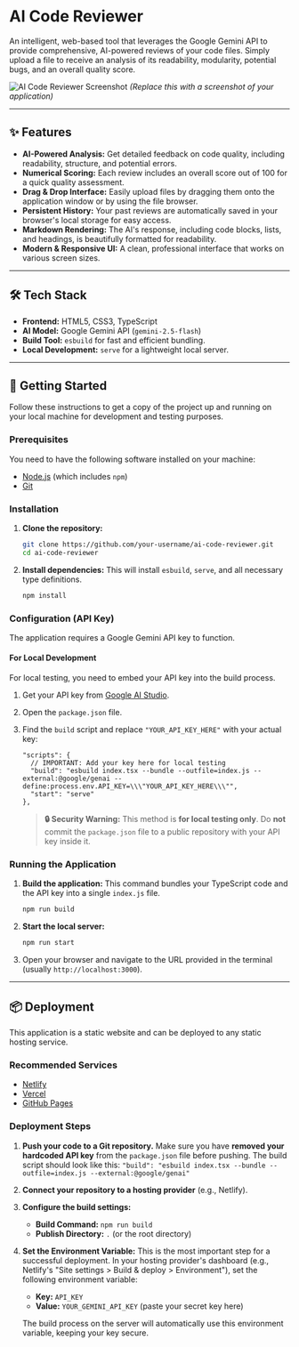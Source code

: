 # AI Code Reviewer

An intelligent, web-based tool that leverages the Google Gemini API to provide comprehensive, AI-powered reviews of your code files. Simply upload a file to receive an analysis of its readability, modularity, potential bugs, and an overall quality score.

![AI Code Reviewer Screenshot](https://storage.googleapis.com/proudcity/mebanenc/uploads/2021/03/placeholder-image.png)
*(Replace this with a screenshot of your application)*

---

## ✨ Features

-   **AI-Powered Analysis:** Get detailed feedback on code quality, including readability, structure, and potential errors.
-   **Numerical Scoring:** Each review includes an overall score out of 100 for a quick quality assessment.
-   **Drag & Drop Interface:** Easily upload files by dragging them onto the application window or by using the file browser.
-   **Persistent History:** Your past reviews are automatically saved in your browser's local storage for easy access.
-   **Markdown Rendering:** The AI's response, including code blocks, lists, and headings, is beautifully formatted for readability.
-   **Modern & Responsive UI:** A clean, professional interface that works on various screen sizes.

---

## 🛠️ Tech Stack

-   **Frontend:** HTML5, CSS3, TypeScript
-   **AI Model:** Google Gemini API (`gemini-2.5-flash`)
-   **Build Tool:** `esbuild` for fast and efficient bundling.
-   **Local Development:** `serve` for a lightweight local server.

---

## 🚀 Getting Started

Follow these instructions to get a copy of the project up and running on your local machine for development and testing purposes.

### Prerequisites

You need to have the following software installed on your machine:
-   [Node.js](https://nodejs.org/) (which includes `npm`)
-   [Git](https://git-scm.com/)

### Installation

1.  **Clone the repository:**
    ```bash
    git clone https://github.com/your-username/ai-code-reviewer.git
    cd ai-code-reviewer
    ```

2.  **Install dependencies:**
    This will install `esbuild`, `serve`, and all necessary type definitions.
    ```bash
    npm install
    ```

### Configuration (API Key)

The application requires a Google Gemini API key to function.

#### For Local Development

For local testing, you need to embed your API key into the build process.

1.  Get your API key from [Google AI Studio](https://aistudio.google.com/app/apikey).
2.  Open the `package.json` file.
3.  Find the `build` script and replace `"YOUR_API_KEY_HERE"` with your actual key:

    ```jsonc
    "scripts": {
      // IMPORTANT: Add your key here for local testing
      "build": "esbuild index.tsx --bundle --outfile=index.js --external:@google/genai --define:process.env.API_KEY=\\\"YOUR_API_KEY_HERE\\\"",
      "start": "serve"
    },
    ```

    > **🔒 Security Warning:** This method is **for local testing only**. Do **not** commit the `package.json` file to a public repository with your API key inside it. 

### Running the Application

1.  **Build the application:**
    This command bundles your TypeScript code and the API key into a single `index.js` file.
    ```bash
    npm run build
    ```

2.  **Start the local server:**
    ```bash
    npm run start
    ```

3.  Open your browser and navigate to the URL provided in the terminal (usually `http://localhost:3000`).

---

## 📦 Deployment

This application is a static website and can be deployed to any static hosting service.

### Recommended Services
-   [Netlify](https://www.netlify.com/)
-   [Vercel](https://vercel.com/)
-   [GitHub Pages](https://pages.github.com/)

### Deployment Steps

1.  **Push your code to a Git repository.** Make sure you have **removed your hardcoded API key** from the `package.json` file before pushing. The build script should look like this:
    `"build": "esbuild index.tsx --bundle --outfile=index.js --external:@google/genai"`

2.  **Connect your repository to a hosting provider** (e.g., Netlify).

3.  **Configure the build settings:**
    -   **Build Command:** `npm run build`
    -   **Publish Directory:** `.` (or the root directory)

4.  **Set the Environment Variable:**
    This is the most important step for a successful deployment. In your hosting provider's dashboard (e.g., Netlify's "Site settings > Build & deploy > Environment"), set the following environment variable:

    -   **Key:** `API_KEY`
    -   **Value:** `YOUR_GEMINI_API_KEY` (paste your secret key here)

    The build process on the server will automatically use this environment variable, keeping your key secure.
